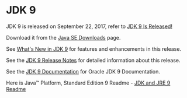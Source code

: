 # JDK 9

JDK 9 is released on September 22, 2017, refer to [JDK 9 Is Released!](https://blogs.oracle.com/java/post/jdk-9-is-released)

Download it from the [Java SE Downloads](http://www.oracle.com/technetwork/java/javase/downloads/index.html) page.

See [What's New in JDK 9](https://docs.oracle.com/javase/9/whatsnew/toc.htm#JSNEW-GUID-C23AFD78-C777-460B-8ACE-58BE5EA681F6) for features and enhancements in this release.

See the [JDK 9 Release Notes](http://www.oracle.com/technetwork/java/javase/9-relnotes-3622618.html) for detailed information about this release. 

See the [JDK 9 Documentation](https://docs.oracle.com/javase/9/) for Oracle JDK 9 Documentation.

Here is Java™ Platform, Standard Edition 9 Readme - [JDK and JRE 9 Readme](https://www.oracle.com/java/technologies/jdk9-readme.html)